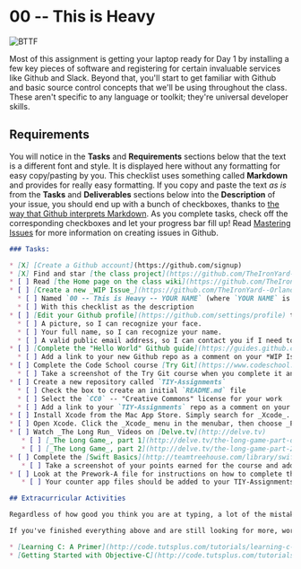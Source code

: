 # 00 -- This is Heavy

![BTTF](http://i.giphy.com/KL6leJilrOEVi.gif)

Most of this assignment is getting your laptop ready for Day 1 by installing a few key pieces of software and registering for certain invaluable services like Github and Slack. Beyond that, you'll start to get familiar with Github and basic source control concepts that we'll be using throughout the class. These aren't specific to any language or toolkit; they're universal developer skills.

## Requirements

You will notice in the __Tasks__ and __Requirements__ sections below that the text is a different font and style. It is displayed here without any formatting for easy copy/pasting by you. This checklist uses something called __Markdown__ and provides for really easy formatting. If you copy and paste the text _as is_ from the __Tasks__ and __Deliverables__ sections below into the __Description__ of your issue, you should end up with a bunch of checkboxes, thanks to [the way that Github interprets Markdown](https://guides.github.com/features/mastering-markdown/). As you complete tasks, check off the corresponding checkboxes and let your progress bar fill up! Read [Mastering Issues](https://guides.github.com/features/issues/) for more information on creating issues in Github.

```markdown
### Tasks:

* [X] [Create a Github account](https://github.com/signup)
* [X] Find and star [the class project](https://github.com/TheIronYard--Orlando/2015--FALL--iOS)
* [ ] Read [the Home page on the class wiki](https://github.com/TheIronYard--Orlando/2015--FALL--iOS/wiki)
* [ ] [Create a new _WIP Issue_](https://github.com/TheIronYard--Orlando/2015--FALL--iOS/issues/new)
  * [ ] Named `00 -- This is Heavy -- YOUR NAME` (where `YOUR NAME` is _your_ name)
  * [ ] With this checklist as the description
* [ ] [Edit your Github profile](https://github.com/settings/profile) to provide:
  * [ ] A picture, so I can recognize your face.
  * [ ] Your full name, so I can recognize your name.
  * [ ] A valid public email address, so I can contact you if I need to.
* [ ] [Complete the "Hello World" Github guide](https://guides.github.com/activities/hello-world/)
  * [ ] Add a link to your new Github repo as a comment on your *WIP Issue*
* [ ] Complete the Code School course [Try Git](https://www.codeschool.com/courses/try-git)
  * [ ] Take a screenshot of the Try Git course when you complete it and add it as a comment to your *WIP Issue*
* [ ] Create a new repository called `TIY-Assignments`
  * [ ] Check the box to create an initial `README.md` file
  * [ ] Select the `CC0` -- "Creative Commons" license for your work
  * [ ] Add a link to your `TIY-Assignments` repo as a comment on your *WIP Issue*
* [ ] Install Xcode from the Mac App Store. Simply search for _Xcode_.
* [ ] Open Xcode. Click the _Xcode_ menu in the menubar, then choose _Preferences_. Navigate to the _Downloads_ tab and install the latest iOS documentation (currently iOS 9.0). Once fully downloaded, the docset should have a small checkmark next to it.
* [ ] Watch _The Long Run_ Videos on [Delve.tv](http://delve.tv)
   * [ ] [_The Long Game_, part 1](http://delve.tv/the-long-game-part-one/)
   * [ ] [_The Long Game_, part 2](http://delve.tv/the-long-game-part-2/)
* [ ] Complete the [Swift Basics](http://teamtreehouse.com/library/swift-basics) course on Treehouse.
   * [ ] Take a screenshot of your points earned for the course and add it as a comment to your *WIP Issue*
* [ ] Look at the Prework-A file for instructions on how to complete the Counter app.
   * [ ] Your counter app files should be added to your TIY-Assignments repo. Because you previously added a link to your repo to your *WIP Issue*, I will be able to see your progress as you go. Be sure to commit/push the changes you make as you work on the app.

## Extracurricular Activities

Regardless of how good you think you are at typing, a lot of the mistakes you make at first will be simple typographic errors. If you _don't_ know how to touch type (i.e. without looking at the keyboard), start practicing _now_ with http://www.keybr.com/. If you're fairly confident in your typing ability, try working through the Objective-C lessons on http://typing.io

If you've finished everything above and are still looking for more, work through these intro tutorials on the C and Objective-C languages. Objective-C is called a "superset" of ANSI C, meaning that it provides full backwards compatibility with C, and extends it in several important areas. The following tutorials will give you an introduction to several concepts we will use quite heavily in class:

* [Learning C: A Primer](http://code.tutsplus.com/tutorials/learning-c-a-primer--mobile-13916)
* [Getting Started with Objective-C](http://code.tutsplus.com/tutorials/getting-started-with-objective-c--mobile-13944)
